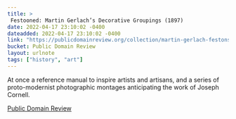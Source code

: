 ```yaml
---
title: > 
 Festooned: Martin Gerlach’s Decorative Groupings (1897)
date: 2022-04-17 23:10:02 -0400
dateadded: 2022-04-17 23:10:02 -0400
link: "https://publicdomainreview.org/collection/martin-gerlach-festons"
bucket: Public Domain Review
layout: urlnote
tags: ["history", "art"]
--- 
```

At once a reference manual to inspire artists and artisans, and a series of proto-modernist photographic montages anticipating the work of Joseph Cornell.
 <!-- end excerpt --> 
<div class='bucket'><a class='internal-link' href='/buckets/public-domain-review'>Public Domain Review</a></div> 

